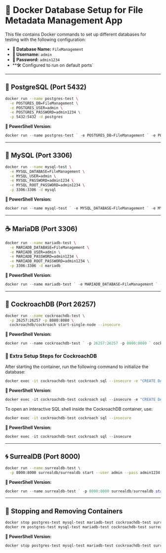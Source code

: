 # 🍏 Docker Database Setup for File Metadata Management App

This file contains Docker commands to set up different databases for testing with the following configuration:
- **📂 Database Name:** `FileManagement`
- **👤 Username:** `admin`
- **🔑 Password:** `admin1234`
- **🛠 Configured to run on default ports`

---

## **🐘 PostgreSQL (Port 5432)**
```sh
docker run --name postgres-test \
  -e POSTGRES_DB=FileManagement \
  -e POSTGRES_USER=admin \
  -e POSTGRES_PASSWORD=admin1234 \
  -p 5432:5432 -d postgres
```
**🍏 PowerShell Version:**
```powershell
docker run --name postgres-test ` -e POSTGRES_DB=FileManagement ` -e POSTGRES_USER=admin ` -e POSTGRES_PASSWORD=admin1234 ` -p 5432:5432 -d postgres
```

---

## **🐬 MySQL (Port 3306)**
```sh
docker run --name mysql-test \
  -e MYSQL_DATABASE=FileManagement \
  -e MYSQL_USER=admin \
  -e MYSQL_PASSWORD=admin1234 \
  -e MYSQL_ROOT_PASSWORD=admin1234 \
  -p 3306:3306 -d mysql
```
**🍏 PowerShell Version:**
```powershell
docker run --name mysql-test ` -e MYSQL_DATABASE=FileManagement ` -e MYSQL_USER=admin ` -e MYSQL_PASSWORD=admin1234 ` -e MYSQL_ROOT_PASSWORD=admin1234 ` -p 3306:3306 -d mysql
```

---

## **☕ MariaDB (Port 3306)**
```sh
docker run --name mariadb-test \
  -e MARIADB_DATABASE=FileManagement \
  -e MARIADB_USER=admin \
  -e MARIADB_PASSWORD=admin1234 \
  -e MARIADB_ROOT_PASSWORD=admin1234 \
  -p 3306:3306 -d mariadb
```
**🍏 PowerShell Version:**
```powershell
docker run --name mariadb-test ` -e MARIADB_DATABASE=FileManagement ` -e MARIADB_USER=admin ` -e MARIADB_PASSWORD=admin1234 ` -e MARIADB_ROOT_PASSWORD=admin1234 ` -p 3306:3306 -d mariadb
```

---

## **🦞 CockroachDB (Port 26257)**
```sh
docker run --name cockroachdb-test \
  -p 26257:26257 -p 8080:8080 \
  cockroachdb/cockroach start-single-node --insecure
```
**🍏 PowerShell Version:**
```powershell
docker run --name cockroachdb-test ` -p 26257:26257 -p 8080:8080 ` cockroachdb/cockroach start-single-node --insecure
```

### **🔧 Extra Setup Steps for CockroachDB**
After starting the container, run the following command to initialize the database:
```sh
docker exec -it cockroachdb-test cockroach sql --insecure -e "CREATE DATABASE FileManagement;"
```
**🍏 PowerShell Version:**
```powershell
docker exec -it cockroachdb-test cockroach sql --insecure -e "CREATE DATABASE FileManagement;"
```
To open an interactive SQL shell inside the CockroachDB container, use:
```sh
docker exec -it cockroachdb-test cockroach sql --insecure
```
**🍏 PowerShell Version:**
```powershell
docker exec -it cockroachdb-test cockroach sql --insecure
```

---

## **🌀 SurrealDB (Port 8000)**
```sh
docker run --name surrealdb-test \
  -p 8000:8000 surrealdb/surrealdb start --user admin --pass admin1234
```
**🍏 PowerShell Version:**
```powershell
docker run --name surrealdb-test ` -p 8000:8000 surrealdb/surrealdb start --user admin --pass admin1234
```

---

## **🛑 Stopping and Removing Containers**
```sh
docker stop postgres-test mysql-test mariadb-test cockroachdb-test surrealdb-test
docker rm postgres-test mysql-test mariadb-test cockroachdb-test surrealdb-test
```
**🍏 PowerShell Version:**
```powershell
docker stop postgres-test mysql-test mariadb-test cockroachdb-test surrealdb-test; docker rm postgres-test mysql-test mariadb-test cockroachdb-test surrealdb-test
```
